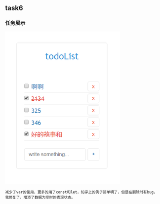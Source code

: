 ## task6

### 任务展示

![](README_IMG/todoList.png)

```
减少了var的使用，更多的用了const和let，知乎上的例子简单明了，但是在删除时有bug，我修复了，增添了数据为空时的表现状态。
```

